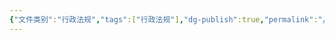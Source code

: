 ```yaml
---
{"文件类别":"行政法规","tags":["行政法规"],"dg-publish":true,"permalink":"/运行杂/模板/行政法规模板/","dgPassFrontmatter":true,"created":"2024-07-16T09:06:36.183+08:00","updated":"2024-09-11T12:40:13.239+08:00"}
---
```


